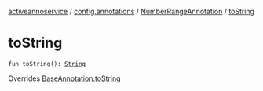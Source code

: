 [activeannoservice](../../index.md) / [config.annotations](../index.md) / [NumberRangeAnnotation](index.md) / [toString](./to-string.md)

# toString

`fun toString(): `[`String`](https://kotlinlang.org/api/latest/jvm/stdlib/kotlin/-string/index.html)

Overrides [BaseAnnotation.toString](../-base-annotation/to-string.md)

